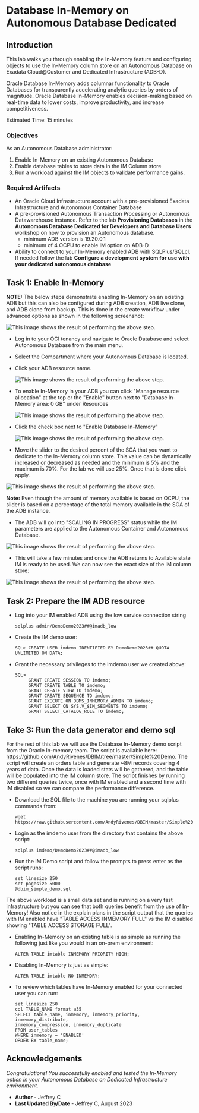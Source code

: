 # Database In-Memory on Autonomous Database Dedicated

## Introduction

This lab walks you through enabling the In-Memory feature and configuring objects to use the In-Memory column store on an Autonomous Database on Exadata Cloud@Customer and Dedicated Infrastructure (ADB-D). 

Oracle Database In-Memory adds columnar functionality to Oracle Databases for transparently accelerating analytic queries by orders of magnitude. Oracle Database In-Memory enables decision-making based on real-time data to lower costs, improve productivity, and increase competitiveness.

Estimated Time: 15 minutes

### Objectives

As an Autonomous Database administrator:
1. Enable In-Memory on an existing Autonomous Database 
2. Enable database tables to store data in the IM Column store
3. Run a workload against the IM objects to validate performance gains.  

### Required Artifacts

- An Oracle Cloud Infrastructure account with a pre-provisioned Exadata Infrastructure and Autonomous Container Database
- A pre-provisioned Autonomous Transaction Processing or Autonomous Datawarehouse instance. Refer to the lab **Provisioning Databases** in the **Autonomous Database Dedicated for Developers and Database Users** workshop on how to provision an Autonomous database.
    - minimum ADB version is 19.20.0.1
    - minimum of 4 OCPU to enable IM option on ADB-D
- Ability to connect to your In-Memory enabled ADB with SQLPlus/SQLcl.  If needed follow the lab **Configure a development system for use with your dedicated autonomous database**

## Task 1: Enable In-Memory

**NOTE:** The below steps demonstrate enabling In-Memory on an existing ADB but this can also be configured during ADB creation, ADB live clone, and ADB clone from backup.  This is done in the create workflow under advanced options as shown in the following screenshot:

![This image shows the result of performing the above step.](./images/adb_create.jpg)

- Log in to your OCI tenancy and navigate to Oracle Database and select Autonomous Database from the main menu.

- Select the Compartment where your Autonomous Database is located.  

- Click your ADB resource name.

    ![This image shows the result of performing the above step.](./images/adboverviewpage.jpg)

- To enable In-Memory in your ADB you can click "Manage resource allocation" at the top or the "Enable" button next to "Database In-Memory area: 0 GB" under Resources

    ![This image shows the result of performing the above step.](./images/adbscreenpreim.jpg)

- Click the check box next to "Enable Database In-Memory"

    ![This image shows the result of performing the above step.](./images/disableimscalescreen.jpg)

- Move the slider to the desired percent of the SGA that you want to dedicate to the In-Memory column store.  This value can be dynamically increased or decreased as needed and the minimum is 5% and the maximum is 70%.  For the lab we will use 25%. Once that is done click apply.

![This image shows the result of performing the above step.](./images/scalingscreen.jpg)

**Note:** Even though the amount of memory available is based on OCPU, the slider is based on a percentage of the total memory available in the SGA of the ADB instance.

- The ADB will go into "SCALING IN PROGRESS" status while the IM parameters are applied to the Autonomous Container and Autonomous Database. 

![This image shows the result of performing the above step.](./images/scalinginprogress.jpg)

- This will take a few minutes and once the ADB returns to Available state IM is ready to be used.  We can now see the exact size of the IM column store:

![This image shows the result of performing the above step.](./images/im_size.jpg) 

## Task 2: Prepare the IM ADB resource

- Log into your IM enabled ADB using the low service connection string

    ```
    sqlplus admin/DemoDemo2023##@imadb_low
    ```

- Create the IM demo user:

    ```
    SQL> CREATE USER imdemo IDENTIFIED BY DemoDemo2023## QUOTA UNLIMITED ON DATA;
    ```
    
- Grant the necessary privileges to the imdemo user we created above:

    ```
    SQL> 
         GRANT CREATE SESSION TO imdemo;
         GRANT CREATE TABLE TO imdemo;
         GRANT CREATE VIEW TO imdemo;
         GRANT CREATE SEQUENCE TO imdemo;
         GRANT EXECUTE ON DBMS_INMEMORY_ADMIN TO imdemo;
         GRANT SELECT ON SYS.V_$IM_SEGMENTS TO imdemo;
         GRANT SELECT_CATALOG_ROLE TO imdemo;

    ```

## Take 3:  Run the data generator and demo sql

For the rest of this lab we will use the Database In-Memory demo script from the Oracle In-memory team.  The script is available here: https://github.com/AndyRivenes/DBIM/tree/master/Simple%20Demo.
The script will create an orders table and generate ~8M records covering 4 years of data.  Once the data is loaded stats will be gathered, and the table will be populated into the IM column store.  The script finishes by running two different queries twice, once with IM enabled and a second time with IM disabled so we can compare the performance difference.  

- Download the SQL file to the machine you are running your sqlplus commands from:

    ```
    wget https://raw.githubusercontent.com/AndyRivenes/DBIM/master/Simple%20Demo/dbim_simple_demo.sql
    ```

- Login as the imdemo user from the directory that contains the above script:

    ```
    sqlplus imdemo/DemoDemo2023##@imadb_low
    ```

- Run the IM Demo script and follow the prompts to press enter as the script runs:

    ```
    set linesize 250
    set pagesize 5000
    @dbim_simple_demo.sql
    ```

The above workload is a small data set and is running on a very fast infrastructure but you can see that both queries benefit from the use of In-Memory!  Also notice in the explain plans in the script output that the queries with IM enabled have "TABLE ACCESS INMEMORY FULL"  vs the IM disabled showing "TABLE ACCESS STORAGE FULL".    

- Enabling In-Memory on an existing table is as simple as running the following just like you would in an on-prem environment:

    ```
    ALTER TABLE imtable INMEMORY PRIORITY HIGH;
    ```

- Disabling In-Memory is just as simple:
   
    ```
    ALTER TABLE imtable NO INMEMORY;
    ```

- To review which tables have In-Memory enabled for your connected user you can run:

    ```
    set linesize 250
    col TABLE_NAME format a35
    SELECT table_name, inmemory, inmemory_priority, inmemory_distribute,      
    inmemory_compression, inmemory_duplicate 
    FROM user_tables 
    WHERE inmemory = 'ENABLED'
    ORDER BY table_name;
    ```

## Acknowledgements
*Congratulations! You successfully enabled and tested the In-Memory option in your Autonomous Database on Dedicated Infrastructure environment.*

- **Author** - Jeffrey C
- **Last Updated By/Date** -  Jeffrey C, August 2023


